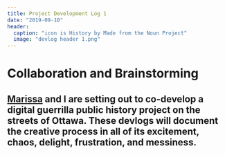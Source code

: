 ```yaml
---
title: Project Development Log 1
date: "2019-09-10" 
header:
  caption: "icon is History by Made from the Noun Project"
  image: "devlog header 1.png"
--- 
```

# Collaboration and Brainstorming 
## [Marissa](https://marissafoley.netlify.com/) and I are setting out to co-develop a digital guerrilla public history project on the streets of Ottawa. These devlogs will document the creative process in all of its excitement, chaos, delight, frustration, and messiness.  
